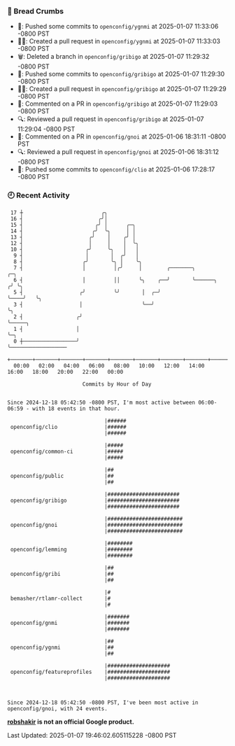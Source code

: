 ### 🍞 Bread Crumbs

 * 🚢: Pushed some commits to `openconfig/ygnmi` at 2025-01-07 11:33:06 -0800 PST
 * ✍🏼: Created a pull request in `openconfig/ygnmi` at 2025-01-07 11:33:03 -0800 PST
 * 🗑: Deleted a branch in `openconfig/gribigo` at 2025-01-07 11:29:32 -0800 PST
 * 🚢: Pushed some commits to `openconfig/gribigo` at 2025-01-07 11:29:30 -0800 PST
 * ✍🏼: Created a pull request in `openconfig/gribigo` at 2025-01-07 11:29:29 -0800 PST
 * 💬: Commented on a PR in  `openconfig/gribigo` at 2025-01-07 11:29:03 -0800 PST
 * 🔍: Reviewed a pull request in  `openconfig/gribigo` at 2025-01-07 11:29:04 -0800 PST
 * 💬: Commented on a PR in  `openconfig/gnoi` at 2025-01-06 18:31:11 -0800 PST
 * 🔍: Reviewed a pull request in  `openconfig/gnoi` at 2025-01-06 18:31:12 -0800 PST
 * 🚢: Pushed some commits to `openconfig/clio` at 2025-01-06 17:28:17 -0800 PST

### 🕘 Recent Activity
```
 17 ┼                         ╭╮
 16 ┤                        ╭╯│
 15 ┤                       ╭╯ │      ╭─╮
 14 ┤                      ╭╯  ╰╮     │ │
 13 ┤                     ╭╯    │    ╭╯ │
 12 ┤                     │     │    │  ╰╮
 10 ┤                    ╭╯     ╰╮   │   │
  9 ┤                    │       │  ╭╯   │
  8 ┤                   ╭╯       ╰╮ │    ╰╮
  7 ┤                   │         │╭╯     │        ╭───────╮            ╭─╮
  6 ┤                   │         ││      ╰╮    ╭──╯       ╰──────╮    ╭╯ ╰╮
  5 ┤                  ╭╯         ╰╯       │  ╭─╯                 ╰────╯   ╰╮
  3 ┤                  │                   ╰──╯                             ╰╮
  2 ┤                 ╭╯                                                     ╰─────╮
  1 ┤                 │                                                            ╰─╮
  0 ┼─────────────────╯                                                              ╰──────────────────
    +───────+───────+───────+───────+───────+───────+───────+───────+───────+───────+───────+───────+────
  00:00   02:00   04:00   06:00   08:00   10:00   12:00   14:00   16:00   18:00   20:00   22:00   00:00   

						Commits by Hour of Day


Since 2024-12-18 05:42:50 -0800 PST, I'm most active between 06:00-06:59 - with 18 events in that hour.

```



```
                               |######
 openconfig/clio               |######
                               |######

                               |#####
 openconfig/common-ci          |#####
                               |#####

                               |##
 openconfig/public             |##
                               |##

                               |#######################
 openconfig/gribigo            |#######################
                               |#######################

                               |########################
 openconfig/gnoi               |########################
                               |########################

                               |########
 openconfig/lemming            |########
                               |########

                               |##
 openconfig/gribi              |##
                               |##

                               |#
 bemasher/rtlamr-collect       |#
                               |#

                               |#######
 openconfig/gnmi               |#######
                               |#######

                               |##
 openconfig/ygnmi              |##
                               |##

                               |####################
 openconfig/featureprofiles    |####################
                               |####################



Since 2024-12-18 05:42:50 -0800 PST, I've been most active in openconfig/gnoi, with 24 events.

```
**[robshakir](mailto:robjs@google.com) is not an official Google product.**  


Last Updated: 2025-01-07 19:46:02.605115228 -0800 PST
